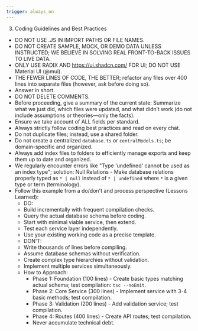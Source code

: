 ```yaml
---
trigger: always_on
---
```


 3. Coding Guidelines and Best Practices
- DO NOT USE .JS IN IMPORT PATHS OR FILE NAMES.
- DO NOT CREATE SAMPLE, MOCK, OR DEMO DATA UNLESS INSTRUCTED; WE BELIEVE IN SOLVING REAL FRONT-TO-BACK ISSUES TO LIVE DATA.
- ONLY USE RADIX AND https://ui.shadcn.com/ FOR UI; DO NOT USE Material UI (@mui).
- THE FEWER LINES OF CODE, THE BETTER; refactor any files over 400 lines into separate files (however, ask before doing so).
- Answer in short.
- DO NOT DELETE COMMENTS.
- Before proceeding, give a summary of the current state: Summarize what we just did, which files were updated, and what didn’t work (do not include assumptions or theories—only the facts).
- Ensure we take account of ALL fields per standard.
- Always strictly follow coding best practices and read on every chat.
- Do not duplicate files; instead, use a shared folder.
- Do not create a centralized `database.ts` or `centralModels.ts`; be domain-specific and organized.
- Always add index files to folders to efficiently manage exports and keep them up to date and organized.
- We regularly encounter errors like "Type 'undefined' cannot be used as an index type"; solution: Null Relations - Make database relations properly typed as `* | null` instead of `* | undefined` where `*` is a given type or term (terminology).
- Follow this example from a do/don't and process perspective (Lessons Learned):
  -  DO:
    - Build incrementally with frequent compilation checks.
    - Query the actual database schema before coding.
    - Start with minimal viable service, then extend.
    - Test each service layer independently.
    - Use your existing working code as a precise template.
  -  DON'T:
    - Write thousands of lines before compiling.
    - Assume database schemas without verification.
    - Create complex type hierarchies without validation.
    - Implement multiple services simultaneously.
  - How to Approach: 
    - Phase 1: Foundation (100 lines) - Create basic types matching actual schema; test compilation: `tsc --noEmit`.
    - Phase 2: Core Service (300 lines) - Implement service with 3-4 basic methods; test compilation.
    - Phase 3: Validation (200 lines) - Add validation service; test compilation.
    - Phase 4: Routes (400 lines) - Create API routes; test compilation.
    - Never accumulate technical debt.